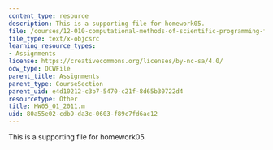 ```yaml
---
content_type: resource
description: This is a supporting file for homework05.
file: /courses/12-010-computational-methods-of-scientific-programming-fall-2011/80a55e02cdb9da3c0603f89c7fd6ac12_HW05_01_2011.m
file_type: text/x-objcsrc
learning_resource_types:
- Assignments
license: https://creativecommons.org/licenses/by-nc-sa/4.0/
ocw_type: OCWFile
parent_title: Assignments
parent_type: CourseSection
parent_uid: e4d10212-c3b7-5470-c21f-8d65b30722d4
resourcetype: Other
title: HW05_01_2011.m
uid: 80a55e02-cdb9-da3c-0603-f89c7fd6ac12
---
```

This is a supporting file for homework05.